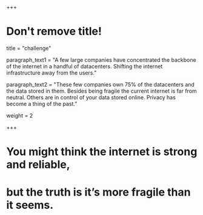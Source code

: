 +++
# Don't remove title!

title = "challenge"

paragraph_text1 = "A few large companies have concentrated the backbone of the internet in a handful of datacenters. Shifting the internet infrastructure away from the users."

paragraph_text2 = "These few companies own 75% of the datacenters and the data stored in them. Besides being fragile the current internet is far from neutral. Others are in control of your data stored online. Privacy has become a thing of the past."

weight = 2

+++
# You might think the internet is strong and reliable,
# but the truth is it’s more fragile than it seems.
